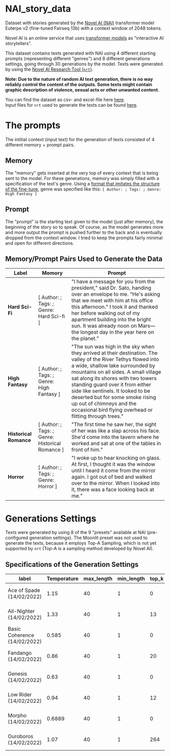 # NAI_story_data
Dataset with stories generated by the [Novel AI (NAI)](https://novelai.net/#/) transformer model Euterpe v2 (fine-tuned Fairseq 13b) with a context window of 2048 tokens.

Novel AI is an online service that uses [transformer models](https://en.wikipedia.org/wiki/Transformer_(machine_learning_model)) as "interactive AI storytellers".

This dataset contains texts generated with NAI using 4 different starting prompts (representing different "genres") and 8 different generations settings, going through 30 generations by the model. Texts were generated by using the [Novel AI Research Tool (`nrt`)](https://github.com/wbrown/novelai-research-tool).

**Note: Due to the nature of random AI text generation, there is no way reliably control the content of the outputs. Some texts might contain graphic description of violence, sexual acts or other unwanted content.**

You can find the dataset as csv- and excel-file here [here](https://github.com/MWiechmann/NAI_story_data/tree/main/dataset).\
Input files for `nrt` used to generate the texts can be found [here](https://github.com/MWiechmann/NAI_story_data/tree/main/nrt_input_files).

# The prompts
The intitial context (input text) for the generation of texts consisted of 4 different memory + prompt pairs.

## Memory
The "memory" gets inserted at the very top of every context that is being sent to the model. For these generations, memory was simply filled with a specification of the text's genre. Using a [format that imitates the structure of the fine-tune](https://github.com/TravelingRobot/NAI_Community_Research/wiki/Author's-Notes-for-v3), genre was specified like this: `[ Author: ; Tags: ; Genre: High Fantasy ]`

## Prompt
The "prompt" is the starting text given to the model (just after memory), the beginning of the story so to speak. Of course, as the model generates more and more output the prompt is pushed further to the back and is eventually dropped from the context window. I tried to keep the prompts fairly minimal and open for different directions.

## Memory/Prompt Pairs Used to Generate the Data

| Label | Memory | Prompt |
|---|---|---|
| **Hard Sci-Fi** | \[ Author: ; Tags: ; Genre: Hard Sci-fi \] | "I have a message for you from the president,\" said Dr. Sato, handing over an envelope to me. "He's asking that we meet with him at his office this afternoon." I took it and thanked her before walking out of my apartment building into the bright sun. It was already noon on Mars—the longest day in the year here on the planet." |
| **High Fantasy** | \[ Author: ; Tags: ; Genre: High Fantasy \] | "The sun was high in the sky when they arrived at their destination. The valley of the River Tethys flowed into a wide, shallow lake surrounded by mountains on all sides. A small village sat along its shores with two towers standing guard over it from either side like sentinels. It looked to be deserted but for some smoke rising up out of chimneys and the occasional bird flying overhead or flitting through trees." |
| **Historical Romance** | \[ Author: ; Tags: ; Genre: Historical Romance \] | "The first time he saw her, the sight of her was like a slap across his face. She'd come into the tavern where he worked and sat at one of the tables in front of him." |
| **Horror** | \[ Author: ; Tags: ; Genre: Horror \] | "I woke up to hear knocking on glass. At first, I thought it was the window until I heard it come from the mirror again. I got out of bed and walked over to the mirror. When I looked into it, there was a face looking back at me." |

# Generations Settings
Texts were generated by using 8 of the 9 "presets" available at NAI (pre-configured generation settings). The Moonlit preset was not used to generate the texts, because it employs Top-A Sampling, which is not yet supported by `nrt` (Top-A is a sampling method developed by Novel AI).

## Specifications of the Generation Settings
| label | Temperature | max_length | min_length | top_k | top_p | top_a | tail_free_sampling | repetition_penalty | repetition_penalty_range | repetition_penalty_slope | repetition_penalty_frequency | repetition_penalty_presence | order |
|---|---|---|---|---|---|---|---|---|---|---|---|---|---|
| Ace of Spade (14/02/2022) | 1.15 | 40 | 1 | 0 | 0.95 | 1 | 0.8 | 2.75 | 2048 | 7.02 | 0 | 0 | TFS, Top-p, Top-k, Temperature |
| All-Nighter (14/02/2022) | 1.33 | 40 | 1 | 13 | 1 | 1 | 0.836 | 2.366 | 400 | 0.33 | 0.01 | 0 | TFS, Top-p, Top-k, Temperature |
| Basic Coherence (14/02/2022) | 0.585 | 40 | 1 | 0 | 1 | 1 | 0.87 | 3.05 | 2048 | 0.33 | 0 | 0 | Temperature, Top-k, Top-p, TFS |
| Fandango (14/02/2022) | 0.86 | 40 | 1 | 20 | 0.95 | 1 | 1 | 2.25 | 2048 | 0.09 | 0 | 0 | Top-p, Top-k, TFS, Temperature |
| Genesis (14/02/2022) |  0.63 | 40 | 1 | 0 | 0.975 | 1 | 0.975 | 2.975 | 2048 | 0.09 | 0 | 0 | Top-p, Top-k, TFS, Temperature |
| Low Rider (14/02/2022) |  0.94 | 40 | 1 | 12 | 1 | 1 | 0.94 | 2.66 | 2048 | 0.18 | 0.013 | 0 | Top-p, Top-k, TFS, Temperature |
| Morpho (14/02/2022) | 0.6889 | 40 | 1 | 0 | 1 | 1 | 1 | 1 | 2048 | 0 | 0.1 | 0 | Temperature, Top-k, Top-p, TFS |
| Ouroboros (14/02/2022) | 1.07 | 40 | 1 | 264 | 1 | 1 | 0.925 | 2.165 | 404 | 0.84 | 0 | 0 | Top-k, Temperature, TFS, Top-p |

